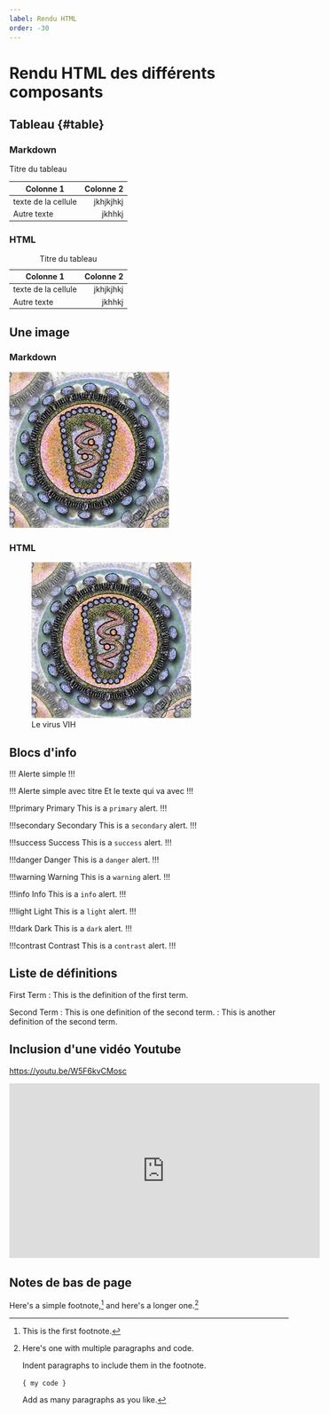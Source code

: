 ```yaml
---
label: Rendu HTML
order: -30
---
```


# Rendu HTML des différents composants

## Tableau {#table}

### Markdown 

<div class="caption">Titre du tableau</caption>
  
| Colonne 1           | Colonne 2 |
|---------------------|----------:|
| texte de la cellule | jkhjkjhkj |
| Autre texte         |    jkhhkj |


### HTML

<table>
  <caption>Titre du tableau</caption>
  <thead><tr><th>Colonne 1</th><th style="text-align: right;">Colonne 2</th></tr></thead>
  <tbody><tr><td>texte de la cellule</td><td style="text-align: right;">jkhjkjhkj</td></tr><tr><td>Autre texte</td><td style="text-align: right;">jkhhkj</td></tr></tbody>
</table>

## Une image

### Markdown

![Le VIH](vih.jpg)

### HTML

<figure>
  <img src="vih.jpg" alt="Le VIH" />
  <figcaption>Le virus VIH</figcaption>
</figure>

## Blocs d'info

!!!
Alerte simple
!!!

!!! Alerte simple avec titre
Et le texte qui va avec
!!!


!!!primary Primary
This is a `primary` alert.
!!!

!!!secondary Secondary
This is a `secondary` alert.
!!!

!!!success Success
This is a `success` alert.
!!!

!!!danger Danger
This is a `danger` alert.
!!!

!!!warning Warning
This is a `warning` alert.
!!!

!!!info Info
This is a `info` alert.
!!!

!!!light Light
This is a `light` alert.
!!!

!!!dark Dark
This is a `dark` alert.
!!!

!!!contrast Contrast
This is a `contrast` alert.
!!!

## Liste de définitions

First Term
: This is the definition of the first term.

Second Term
: This is one definition of the second term.
: This is another definition of the second term.

## Inclusion d'une vidéo Youtube

https://youtu.be/W5F6kvCMosc

<iframe width="560" height="315" src="https://www.youtube.com/embed/W5F6kvCMosc" title="YouTube video player" frameborder="0" allow="accelerometer; autoplay; clipboard-write; encrypted-media; gyroscope; picture-in-picture" allowfullscreen></iframe>

## Notes de bas de page

Here's a simple footnote,[^1] and here's a longer one.[^bignote]

[^1]: This is the first footnote.

[^bignote]: Here's one with multiple paragraphs and code.

    Indent paragraphs to include them in the footnote.

    `{ my code }`

    Add as many paragraphs as you like.
